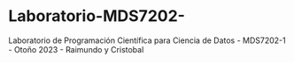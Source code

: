 # Laboratorio-MDS7202-
Laboratorio de Programación Científica para Ciencia de Datos - MDS7202-1 - Otoño 2023 - Raimundo y Cristobal
